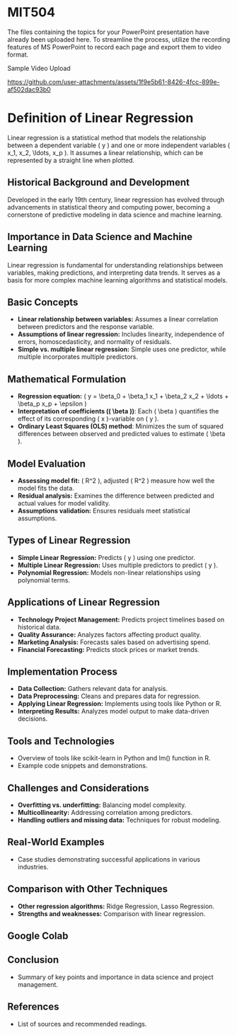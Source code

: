 # MIT504

The files containing the topics for your PowerPoint presentation have already been uploaded here. To streamline the process, utilize the recording features of MS PowerPoint to record each page and export them to video format.


Sample Video Upload

https://github.com/user-attachments/assets/1f9e5b61-8426-4fcc-899e-af502dac93b0

# Definition of Linear Regression

Linear regression is a statistical method that models the relationship between a dependent variable \( y \) and one or more independent variables \( x_1, x_2, \ldots, x_p \). It assumes a linear relationship, which can be represented by a straight line when plotted.

## Historical Background and Development

Developed in the early 19th century, linear regression has evolved through advancements in statistical theory and computing power, becoming a cornerstone of predictive modeling in data science and machine learning.

## Importance in Data Science and Machine Learning

Linear regression is fundamental for understanding relationships between variables, making predictions, and interpreting data trends. It serves as a basis for more complex machine learning algorithms and statistical models.

## Basic Concepts

- **Linear relationship between variables:** Assumes a linear correlation between predictors and the response variable.
- **Assumptions of linear regression:** Includes linearity, independence of errors, homoscedasticity, and normality of residuals.
- **Simple vs. multiple linear regression:** Simple uses one predictor, while multiple incorporates multiple predictors.

## Mathematical Formulation

- **Regression equation:** \( y = \beta_0 + \beta_1 x_1 + \beta_2 x_2 + \ldots + \beta_p x_p + \epsilon \)
- **Interpretation of coefficients (\( \beta \))**: Each \( \beta \) quantifies the effect of its corresponding \( x \)-variable on \( y \).
- **Ordinary Least Squares (OLS) method**: Minimizes the sum of squared differences between observed and predicted values to estimate \( \beta \).

## Model Evaluation

- **Assessing model fit:** \( R^2 \), adjusted \( R^2 \) measure how well the model fits the data.
- **Residual analysis:** Examines the difference between predicted and actual values for model validity.
- **Assumptions validation:** Ensures residuals meet statistical assumptions.

## Types of Linear Regression

- **Simple Linear Regression:** Predicts \( y \) using one predictor.
- **Multiple Linear Regression:** Uses multiple predictors to predict \( y \).
- **Polynomial Regression:** Models non-linear relationships using polynomial terms.

## Applications of Linear Regression

- **Technology Project Management:** Predicts project timelines based on historical data.
- **Quality Assurance:** Analyzes factors affecting product quality.
- **Marketing Analysis:** Forecasts sales based on advertising spend.
- **Financial Forecasting:** Predicts stock prices or market trends.

## Implementation Process

- **Data Collection:** Gathers relevant data for analysis.
- **Data Preprocessing:** Cleans and prepares data for regression.
- **Applying Linear Regression:** Implements using tools like Python or R.
- **Interpreting Results:** Analyzes model output to make data-driven decisions.

## Tools and Technologies

- Overview of tools like scikit-learn in Python and lm() function in R.
- Example code snippets and demonstrations.

## Challenges and Considerations

- **Overfitting vs. underfitting:** Balancing model complexity.
- **Multicollinearity:** Addressing correlation among predictors.
- **Handling outliers and missing data:** Techniques for robust modeling.

## Real-World Examples

- Case studies demonstrating successful applications in various industries.

## Comparison with Other Techniques

- **Other regression algorithms:** Ridge Regression, Lasso Regression.
- **Strengths and weaknesses:** Comparison with linear regression.

## Google Colab

## Conclusion

- Summary of key points and importance in data science and project management.

## References

- List of sources and recommended readings.
